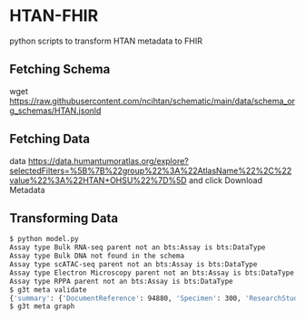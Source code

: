 # HTAN-FHIR
python scripts to transform HTAN metadata to FHIR

## Fetching Schema

wget https://raw.githubusercontent.com/ncihtan/schematic/main/data/schema_org_schemas/HTAN.jsonld

## Fetching Data
data https://data.humantumoratlas.org/explore?selectedFilters=%5B%7B%22group%22%3A%22AtlasName%22%2C%22value%22%3A%22HTAN+OHSU%22%7D%5D and click Download Metadata

## Transforming Data

```bash
$ python model.py
Assay type Bulk RNA-seq parent not an bts:Assay is bts:DataType
Assay type Bulk DNA not found in the schema
Assay type scATAC-seq parent not an bts:Assay is bts:DataType
Assay type Electron Microscopy parent not an bts:Assay is bts:DataType
Assay type RPPA parent not an bts:Assay is bts:DataType
$ g3t meta validate
{'summary': {'DocumentReference': 94880, 'Specimen': 300, 'ResearchStudy': 1, 'Task': 94880, 'ResearchSubject': 21, 'Patient': 21}}
$ g3t meta graph
```
